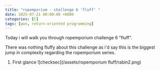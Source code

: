 ```yaml
---
title: "ropemporium - challenge 6 'fluff' "
date: 2025-07-21 00:00:00 +0800
categories: [C]
tags: [pwn, return-oriented programming]
---
```


Today i will walk you through ropemporium challenge 6 "fluff".

There was nothing fluffy about this challenge as i'd say this is the biggest jump in complexity regarding the ropemporium series.

1. First glance
    ![checksec](/assets/ropemporium fluff/rabin2.png)